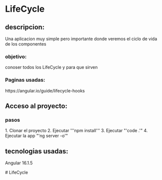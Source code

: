 # LifeCycle

## descripcion:
<p>
Una aplicacion muy simple pero importante donde veremos el ciclo de vida de los componentes 
</p>

### objetivo:
<p>
conoser todos los LifeCycle y para que sirven 
</p>

### Paginas usadas:
<p>
https://angular.io/guide/lifecycle-hooks


</p>

## Acceso al proyecto:
### pasos
<p>
1. Clonar el proyecto
2. Ejecutar '''npm install'''
3. Ejecutar "'code .'"
4. Ejecutar la app "'ng server -o'"
</p>

## tecnologias usadas:
<p>
Angular 16.1.5
</p>
# LifeCycle

